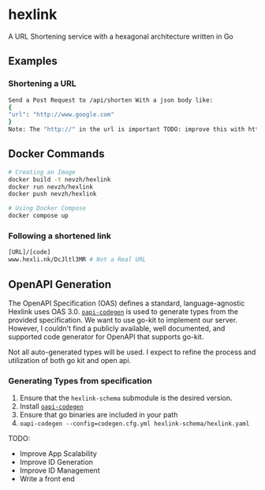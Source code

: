 # hexlink

A URL Shortening service with a hexagonal architecture written in Go

## Examples

### Shortening a URL

```sh
Send a Post Request to /api/shorten With a json body like:
{
"url": "http://www.google.com"
}
Note: The "http://" in the url is important TODO: improve this with http validation/autocorrection

```

## Docker Commands
```sh
# Creating an Image
docker build -t nevzh/hexlink
docker run nevzh/hexlink
docker push nevzh/hexlink

# Using Docker Compose
docker compose up
```


### Following a shortened link

```sh
[URL]/[code]
www.hexli.nk/DcJltl3MR # Not a Real URL 
```

## OpenAPI Generation
The OpenAPI Specification (OAS) defines a standard, language-agnostic 
Hexlink uses OAS 3.0.
[`oapi-codegen`](https://github.com/deepmap/oapi-codegen) is used to generate types from the provided specification.
We want to use go-kit to implement our server.
However, I couldn't find a publicly available, well documented, and supported code generator for OpenAPI that supports go-kit.

Not all auto-generated types will be used. I expect to refine the process 
and utilization of both go kit and open api.

### Generating Types from specification
1. Ensure that the `hexlink-schema` submodule is the desired version.
2. Install [`oapi-codegen`](https://github.com/deepmap/oapi-codegen)
3. Ensure that go binaries are included in your path
4. `oapi-codegen --config=codegen.cfg.yml hexlink-schema/hexlink.yaml`

TODO:

+ Improve App Scalability
+ Improve ID Generation
+ Improve ID Management
+ Write a front end
